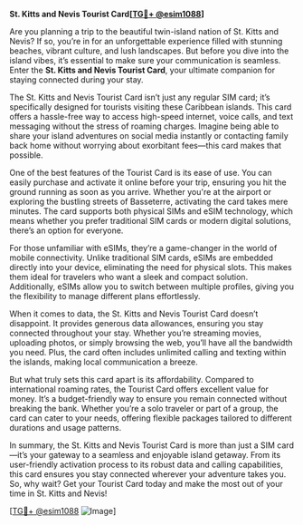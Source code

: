 **St. Kitts and Nevis Tourist Card[[TG💪+ @esim1088](https://t.me/s/esim1088)]**

Are you planning a trip to the beautiful twin-island nation of St. Kitts and Nevis? If so, you’re in for an unforgettable experience filled with stunning beaches, vibrant culture, and lush landscapes. But before you dive into the island vibes, it’s essential to make sure your communication is seamless. Enter the **St. Kitts and Nevis Tourist Card**, your ultimate companion for staying connected during your stay.

The St. Kitts and Nevis Tourist Card isn’t just any regular SIM card; it’s specifically designed for tourists visiting these Caribbean islands. This card offers a hassle-free way to access high-speed internet, voice calls, and text messaging without the stress of roaming charges. Imagine being able to share your island adventures on social media instantly or contacting family back home without worrying about exorbitant fees—this card makes that possible.

One of the best features of the Tourist Card is its ease of use. You can easily purchase and activate it online before your trip, ensuring you hit the ground running as soon as you arrive. Whether you're at the airport or exploring the bustling streets of Basseterre, activating the card takes mere minutes. The card supports both physical SIMs and eSIM technology, which means whether you prefer traditional SIM cards or modern digital solutions, there’s an option for everyone.

For those unfamiliar with eSIMs, they’re a game-changer in the world of mobile connectivity. Unlike traditional SIM cards, eSIMs are embedded directly into your device, eliminating the need for physical slots. This makes them ideal for travelers who want a sleek and compact solution. Additionally, eSIMs allow you to switch between multiple profiles, giving you the flexibility to manage different plans effortlessly.

When it comes to data, the St. Kitts and Nevis Tourist Card doesn’t disappoint. It provides generous data allowances, ensuring you stay connected throughout your stay. Whether you’re streaming movies, uploading photos, or simply browsing the web, you’ll have all the bandwidth you need. Plus, the card often includes unlimited calling and texting within the islands, making local communication a breeze.

But what truly sets this card apart is its affordability. Compared to international roaming rates, the Tourist Card offers excellent value for money. It’s a budget-friendly way to ensure you remain connected without breaking the bank. Whether you’re a solo traveler or part of a group, the card can cater to your needs, offering flexible packages tailored to different durations and usage patterns.

In summary, the St. Kitts and Nevis Tourist Card is more than just a SIM card—it’s your gateway to a seamless and enjoyable island getaway. From its user-friendly activation process to its robust data and calling capabilities, this card ensures you stay connected wherever your adventure takes you. So, why wait? Get your Tourist Card today and make the most out of your time in St. Kitts and Nevis! 

[[TG💪+ @esim1088](https://t.me/s/esim1088) ![Image](https://i.postimg.cc/Y0z9fWf4/image.png)]